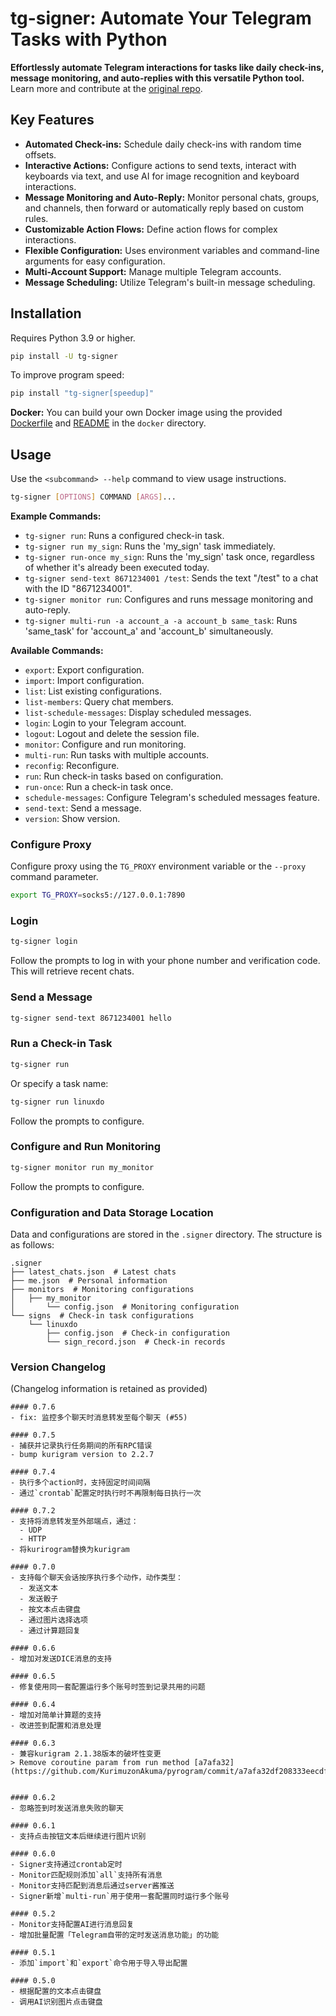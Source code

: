 # tg-signer: Automate Your Telegram Tasks with Python

**Effortlessly automate Telegram interactions for tasks like daily check-ins, message monitoring, and auto-replies with this versatile Python tool.** Learn more and contribute at the [original repo](https://github.com/amchii/tg-signer).

## Key Features

*   **Automated Check-ins:** Schedule daily check-ins with random time offsets.
*   **Interactive Actions:** Configure actions to send texts, interact with keyboards via text, and use AI for image recognition and keyboard interactions.
*   **Message Monitoring and Auto-Reply:** Monitor personal chats, groups, and channels, then forward or automatically reply based on custom rules.
*   **Customizable Action Flows:** Define action flows for complex interactions.
*   **Flexible Configuration:** Uses environment variables and command-line arguments for easy configuration.
*   **Multi-Account Support:** Manage multiple Telegram accounts.
*   **Message Scheduling:** Utilize Telegram's built-in message scheduling.

## Installation

Requires Python 3.9 or higher.

```bash
pip install -U tg-signer
```

To improve program speed:

```bash
pip install "tg-signer[speedup]"
```

**Docker:**  You can build your own Docker image using the provided [Dockerfile](./docker/Dockerfile) and [README](./docker/README.md) in the `docker` directory.

## Usage

Use the `<subcommand> --help` command to view usage instructions.

```bash
tg-signer [OPTIONS] COMMAND [ARGS]...
```

**Example Commands:**

*   `tg-signer run`: Runs a configured check-in task.
*   `tg-signer run my_sign`: Runs the 'my\_sign' task immediately.
*   `tg-signer run-once my_sign`: Runs the 'my\_sign' task once, regardless of whether it's already been executed today.
*   `tg-signer send-text 8671234001 /test`: Sends the text "/test" to a chat with the ID "8671234001".
*   `tg-signer monitor run`: Configures and runs message monitoring and auto-reply.
*   `tg-signer multi-run -a account_a -a account_b same_task`: Runs 'same_task' for 'account\_a' and 'account\_b' simultaneously.

**Available Commands:**

*   `export`: Export configuration.
*   `import`: Import configuration.
*   `list`: List existing configurations.
*   `list-members`: Query chat members.
*   `list-schedule-messages`: Display scheduled messages.
*   `login`: Login to your Telegram account.
*   `logout`: Logout and delete the session file.
*   `monitor`: Configure and run monitoring.
*   `multi-run`: Run tasks with multiple accounts.
*   `reconfig`: Reconfigure.
*   `run`: Run check-in tasks based on configuration.
*   `run-once`: Run a check-in task once.
*   `schedule-messages`: Configure Telegram's scheduled messages feature.
*   `send-text`: Send a message.
*   `version`: Show version.

### Configure Proxy

Configure proxy using the `TG_PROXY` environment variable or the `--proxy` command parameter.

```bash
export TG_PROXY=socks5://127.0.0.1:7890
```

### Login

```bash
tg-signer login
```

Follow the prompts to log in with your phone number and verification code. This will retrieve recent chats.

### Send a Message

```bash
tg-signer send-text 8671234001 hello
```

### Run a Check-in Task

```bash
tg-signer run
```

Or specify a task name:

```bash
tg-signer run linuxdo
```

Follow the prompts to configure.

### Configure and Run Monitoring

```bash
tg-signer monitor run my_monitor
```

Follow the prompts to configure.

### Configuration and Data Storage Location

Data and configurations are stored in the `.signer` directory. The structure is as follows:

```
.signer
├── latest_chats.json  # Latest chats
├── me.json  # Personal information
├── monitors  # Monitoring configurations
│   ├── my_monitor
│       └── config.json  # Monitoring configuration
└── signs  # Check-in task configurations
    └── linuxdo
        ├── config.json  # Check-in configuration
        └── sign_record.json  # Check-in records
```

### Version Changelog

(Changelog information is retained as provided)
```
#### 0.7.6
- fix: 监控多个聊天时消息转发至每个聊天 (#55)

#### 0.7.5
- 捕获并记录执行任务期间的所有RPC错误
- bump kurigram version to 2.2.7

#### 0.7.4
- 执行多个action时，支持固定时间间隔
- 通过`crontab`配置定时执行时不再限制每日执行一次

#### 0.7.2
- 支持将消息转发至外部端点，通过：
  - UDP
  - HTTP
- 将kurirogram替换为kurigram

#### 0.7.0
- 支持每个聊天会话按序执行多个动作，动作类型：
  - 发送文本
  - 发送骰子
  - 按文本点击键盘
  - 通过图片选择选项
  - 通过计算题回复

#### 0.6.6
- 增加对发送DICE消息的支持

#### 0.6.5
- 修复使用同一套配置运行多个账号时签到记录共用的问题

#### 0.6.4
- 增加对简单计算题的支持
- 改进签到配置和消息处理

#### 0.6.3
- 兼容kurigram 2.1.38版本的破坏性变更
> Remove coroutine param from run method [a7afa32](https://github.com/KurimuzonAkuma/pyrogram/commit/a7afa32df208333eecdf298b2696a2da507bde95)


#### 0.6.2
- 忽略签到时发送消息失败的聊天

#### 0.6.1
- 支持点击按钮文本后继续进行图片识别

#### 0.6.0
- Signer支持通过crontab定时
- Monitor匹配规则添加`all`支持所有消息
- Monitor支持匹配到消息后通过server酱推送
- Signer新增`multi-run`用于使用一套配置同时运行多个账号

#### 0.5.2
- Monitor支持配置AI进行消息回复
- 增加批量配置「Telegram自带的定时发送消息功能」的功能

#### 0.5.1
- 添加`import`和`export`命令用于导入导出配置

#### 0.5.0
- 根据配置的文本点击键盘
- 调用AI识别图片点击键盘